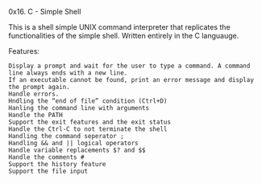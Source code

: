 0x16. C - Simple Shell

This is a shell simple UNIX command interpreter that replicates the functionalities of the simple shell. 
Written entirely in the C languauge.

Features:

    Display a prompt and wait for the user to type a command. A command line always ends with a new line.
    If an executable cannot be found, print an error message and display the prompt again.
    Handle errors.
    Hndling the “end of file” condition (Ctrl+D)
    Hanling the command line with arguments
    Handle the PATH
    Support the exit features and the exit status
    Handle the Ctrl-C to not terminate the shell
    Handling the command seperator ;
    Handling && and || logical operators
    Handle variable replacements $? and $$
    Handle the comments #
    Support the history feature
    Support the file input


